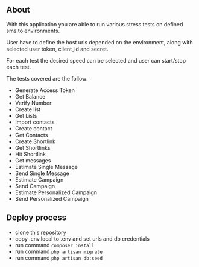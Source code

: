 ## About

With this application you are able to run various stress tests on defined sms.to environments.

User have to define the host urls depended on the environment, along with selected user token, client_id and secret.

For each test the desired speed can be selected and user can start/stop each test.

The tests covered are the follow:

- Generate Access Token	
- Get Balance	
- Verify Number	
- Create list	
- Get Lists	
- Import contacts	
- Create contact	
- Get Contacts	
- Create Shortlink	
- Get Shortlinks	
- Hit Shortlink	
- Get messages	
- Estimate Single Message	
- Send Single Message	
- Estimate Campaign	
- Send Campaign	
- Estimate Personalized Campaign	
- Send Personalized Campaign

## Deploy process

- clone this repository
- copy .env.local to .env and set urls and db credentials
- run command `composer install`
- run command `php artisan migrate`
- run command `php artisan db:seed`
